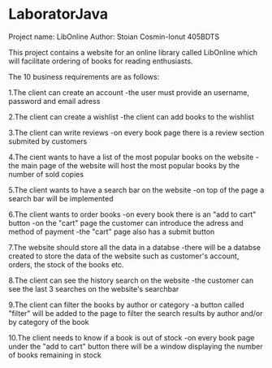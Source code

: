 # LaboratorJava
Project name: LibOnline
Author: Stoian Cosmin-Ionut 405BDTS

This project contains a website for an online library called LibOnline which will facilitate ordering of books for reading enthusiasts.

The 10 business requirements are as follows:

1.The client can create an account
-the user must provide an username, password and email adress

2.The client can create a wishlist
-the client can add books to the wishlist

3.The client can write reviews 
-on every book page there is a review section submited by customers

4.The cient wants to have a list of the most popular books on the website
-the main page of the website will host the most popular books by the number of sold copies

5.The client wants to have a search bar on the website
-on top of the page a search bar will be implemented

6.The client wants to order books
-on every book there is an "add to cart" button 
-on the "cart" page the customer can introduce the adress and method of payment
-the "cart" page also has a submit button

7.The website should store all the data in a databse
-there will be a databse created to store the data of the website such as customer's account, orders, the stock of the books etc.

8.The client can see the history search on the website
-the customer can see the last 3 searches on the website's searchbar

9.The client can filter the books by author or category
-a button called "filter" will be added to the page to filter the search results by author and/or by category of the book

10.The client needs to know if a book is out of stock
-on every book page under the "add to cart" button there will be a window displaying the number of books remaining in stock
